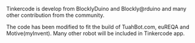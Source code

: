 Tinkercode is develop from BlocklyDuino and Blockly@rduino and many other contribution from the community. 

The code has been modified to fit the build of TuahBot.com, euREQA and Motive(myInvent). Many other robot will be included in Tinkercode app. 

